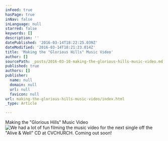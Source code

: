 ```yaml
---
inFeed: true
hasPage: true
inNav: false
inLanguage: null
starred: false
keywords: []
description: ''
datePublished: '2016-03-14T18:22:25.039Z'
dateModified: '2016-03-14T18:21:23.814Z'
title: 'Making the "Glorious Hills" Music Video'
author: []
sourcePath: _posts/2016-03-10-making-the-glorious-hills-music-video.md
published: true
authors: []
publisher:
  name: null
  domain: null
  url: null
  favicon: null
url: making-the-glorious-hills-music-video/index.html
_type: Article

---
```

Making the "Glorious Hills" Music Video
![We had a lot of fun filming the music video for the next single off the "Alive & Well" CD at CVCHURCH. Coming out soon!](https://s3-us-west-2.amazonaws.com/the-grid-img/p/187d6070c66dc2fcd45c4b98088b4220b63b41fe.jpg)